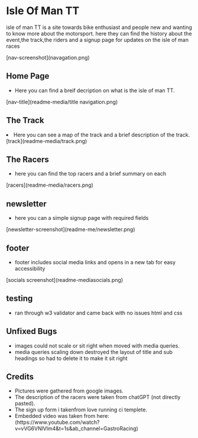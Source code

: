 <h1>Isle Of Man TT</h1>
<p>isle of man TT is a site towards bike enthusiast and people new and wanting to know more about the motorsport.
here they can find the history about the event,the track,the riders and a signup page for updates on the isle of man races</p>
[nav-screenshot](navagation.png)

<h2>Home Page </h2>
<ul><li>
Here you can find a breif decription on what is the isle of man TT. 
</li>  
</ul>
[nav-title](readme-media/title navigation.png)
<h2>The Track</h2>
<li>Here you can see a map of the track and a brief description of the track. </li>
[track](readme-media/track.png)

<section>
<h2> The Racers</h2>
<ul>
<li>here you can find the top racers and a brief summary on each</li>
</ul>
</section>
[racers](readme-media/racers.png)

<section>
<h2>newsletter</h2>
<ul>
<li>here you can a simple signup page with required fields</li>
</ul>
</section>
[newsletter-screenshot](readme-me/newsletter.png)


<section>
<h2>footer</h2>
<ul><li>
footer includes social media links and opens in a new tab for easy accessibility</li>
</ul>
</section>
[socials screenshot](readme-mediasocials.png)
<section>
<h2>testing</h2>
<ul>
<li>ran through w3 validator and came back with no issues html and css

</li>
</ul>
</section>

<section>
<h2>Unfixed Bugs</h2><ul>
<li>images could not scale or sit right when moved with media queries.

<li>media queries scaling down destroyed the layout of title and sub headings so had to delete it to make it sit right</li>

</li>
</ul>
</section>

<section>
<h2>Credits</h2>
<ul>
<li>
Pictures were gathered from google images.</li>
<li>The description of the racers were taken from chatGPT (not directly pasted).</li>
<li>The sign up form i takenfrom love running ci templete.
</li>
<li>
Embedded video was taken from here: (https://www.youtube.com/watch?v=vVG6VNlVlm4&t=1s&ab_channel=GastroRacing)
</li></ul>
</section>

<section>

</section>


